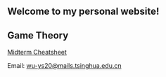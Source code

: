 ## Welcome to my personal website!

## Game Theory

[Midterm Cheatsheet](https://wu-ys.github.io/GameTheory/)

Email: wu-ys20@mails.tsinghua.edu.cn
